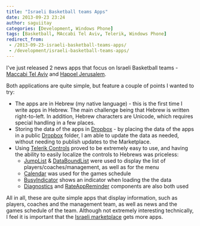 ```yaml
---
title: "Israeli Basketball teams Apps"
date: 2013-09-23 23:24
author: saguiitay
categories: [Development, Windows Phone]
tags: [Basketball, MAccabi Tel Aviv, Telerik, Windows Phone]
redirect_from:
 - /2013-09-23-israeli-basketball-teams-apps/
 - /development/israeli-basketball-teams-apps/
---
```

I've just released 2 news apps that focus on Israeli Basketball teams - [Maccabi Tel Aviv]({{site.url}}/windows-phone/sports-teams/maccabi-tel-aviv/ "Maccabi Tel Aviv - מכבי תל אביב") and [Hapoel Jerusalem]({{site.url}}/windows-phone/sports-teams/hapoel-jerusalem/ "Hapoel Jerusalem - הפועל ירושלים").

Both applications are quite simple, but feature a couple of points I wanted to try:

- The apps are in Hebrew (my native language) - this is the first time I write apps in Hebrew. The main challenge being that Hebrew is written right-to-left. In addition, Hebrew characters are Unicode, which requires special handling in a few places.
- Storing the data of the apps in [Dropbox](https://db.tt/ionax49) - by placing the data of the apps in a public [Dropbox](https://db.tt/ionax49) folder, I am able to update the data as needed, without needing to publish updates to the Marketplace.
- Using [Telerik Controls](http://www.telerik.com/products/windows-phone.aspx) proved to be extremely easy to use, and having the ability to easily localize the controls to Hebrews was priceless:
    - [JumpList](http://www.telerik.com/products/windows-phone/overview/all-controls/jumplist.aspx) & [DataBoundList](http://www.telerik.com/products/windows-phone/overview/all-controls/databoundlistbox.aspx) were used to display the list of players/coaches/management, as well as for the menu
    - [Calendar](http://www.telerik.com/products/windows-phone/overview/all-controls/calendar.aspx) was used for the games schedule
    - [BusyIndicator](http://www.telerik.com/products/windows-phone/overview/all-controls/busyindicator.aspx) shows an indicator when loading the the data
    - [Diagnostics](http://www.telerik.com/products/windows-phone/overview/all-controls/diagnostics.aspx) and [RateAppReminder](http://www.telerik.com/products/windows-phone/overview/all-controls/rateappreminder.aspx) components are also both used

All in all, these are quite simple apps that display information, such as players, coaches and the management team, as well as news and the games
schedule of the team. Although not extremely interesting technically, I feel it is important that the [Israeli marketplace](http://www.windowsphone.com/he-il/store)
gets more apps.
